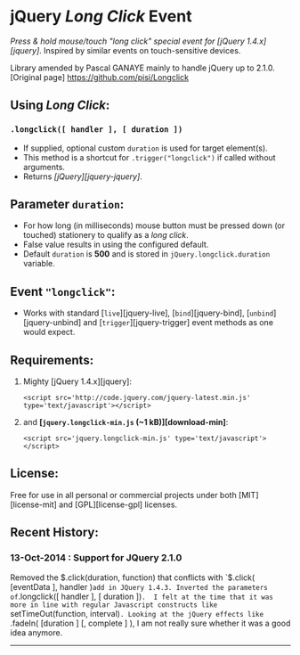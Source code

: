 jQuery *Long Click* Event
=========================
*Press & hold mouse/touch "long click" special event for [jQuery 1.4.x][jquery]*.
Inspired by similar events on touch-sensitive devices.

Library amended by Pascal GANAYE mainly to handle jQuery up to 2.1.0.
[Original page] https://github.com/pisi/Longclick


Using *Long Click*:
-------------------

### `.longclick([ handler ], [ duration ])`
* If supplied, optional custom `duration` is used for target element(s).
* This method is a shortcut for `.trigger("longclick")` if called without arguments.
* Returns *[jQuery][jquery-jquery]*.


Parameter `duration`:
---------------------

* For how long (in milliseconds) mouse button must be pressed down (or touched) stationery to qualify as a *long click*.
* False value results in using the configured default.
* Default `duration` is **500** and is stored in `jQuery.longclick.duration` variable.


Event `"longclick"`:
--------------------

* Works with standard [`live`][jquery-live], [`bind`][jquery-bind], [`unbind`][jquery-unbind] and [`trigger`][jquery-trigger] event methods as one would expect.


Requirements:
-------------

1. Mighty [jQuery 1.4.x][jquery]:

    `<script src='http://code.jquery.com/jquery-latest.min.js' type='text/javascript'></script>`

2. and **[`jquery.longclick-min.js` (~1 kB)][download-min]**:

    `<script src='jquery.longclick-min.js' type='text/javascript'></script>`


License:
--------

Free for use in all personal or commercial projects under both [MIT][license-mit] and [GPL][license-gpl] licenses.


Recent History:
-------
### 13-Oct-2014 : Support for JQuery 2.1.0
Removed the $.click(duration, function) that conflicts with `$.click( [eventData ], handler )` add in JQuery 1.4.3.
Inverted the parameters of `.longclick([ handler ], [ duration ])`. 
I felt at the time that it was more in line with regular Javascript constructs like `setTimeOut(function, interval)`.
Looking at the jQuery effects like `.fadeIn( [duration ] [, complete ] ), I am not really sure whether it was a good idea anymore.

---

